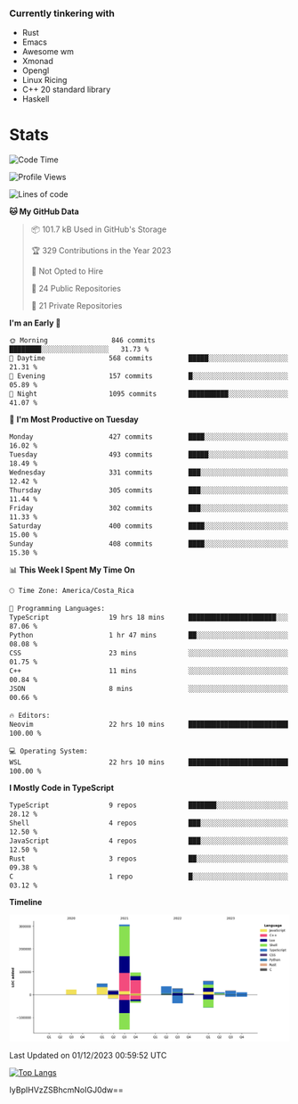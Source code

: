 ### Currently tinkering with
 - Rust
 - Emacs
 - Awesome wm
 - Xmonad
 - Opengl
 - Linux Ricing
 - C++ 20 standard library
 - Haskell

# Stats
<!--START_SECTION:waka-->
![Code Time](http://img.shields.io/badge/Code%20Time-791%20hrs%2038%20mins-blue)

![Profile Views](http://img.shields.io/badge/Profile%20Views-0-blue)

![Lines of code](https://img.shields.io/badge/From%20Hello%20World%20I%27ve%20Written-665.1%20thousand%20lines%20of%20code-blue)

**🐱 My GitHub Data** 

> 📦 101.7 kB Used in GitHub's Storage 
 > 
> 🏆 329 Contributions in the Year 2023
 > 
> 🚫 Not Opted to Hire
 > 
> 📜 24 Public Repositories 
 > 
> 🔑 21 Private Repositories 
 > 
**I'm an Early 🐤** 

```text
🌞 Morning                846 commits         ████████░░░░░░░░░░░░░░░░░   31.73 % 
🌆 Daytime                568 commits         █████░░░░░░░░░░░░░░░░░░░░   21.31 % 
🌃 Evening                157 commits         █░░░░░░░░░░░░░░░░░░░░░░░░   05.89 % 
🌙 Night                  1095 commits        ██████████░░░░░░░░░░░░░░░   41.07 % 
```
📅 **I'm Most Productive on Tuesday** 

```text
Monday                   427 commits         ████░░░░░░░░░░░░░░░░░░░░░   16.02 % 
Tuesday                  493 commits         █████░░░░░░░░░░░░░░░░░░░░   18.49 % 
Wednesday                331 commits         ███░░░░░░░░░░░░░░░░░░░░░░   12.42 % 
Thursday                 305 commits         ███░░░░░░░░░░░░░░░░░░░░░░   11.44 % 
Friday                   302 commits         ███░░░░░░░░░░░░░░░░░░░░░░   11.33 % 
Saturday                 400 commits         ████░░░░░░░░░░░░░░░░░░░░░   15.00 % 
Sunday                   408 commits         ████░░░░░░░░░░░░░░░░░░░░░   15.30 % 
```


📊 **This Week I Spent My Time On** 

```text
🕑︎ Time Zone: America/Costa_Rica

💬 Programming Languages: 
TypeScript               19 hrs 18 mins      ██████████████████████░░░   87.06 % 
Python                   1 hr 47 mins        ██░░░░░░░░░░░░░░░░░░░░░░░   08.08 % 
CSS                      23 mins             ░░░░░░░░░░░░░░░░░░░░░░░░░   01.75 % 
C++                      11 mins             ░░░░░░░░░░░░░░░░░░░░░░░░░   00.84 % 
JSON                     8 mins              ░░░░░░░░░░░░░░░░░░░░░░░░░   00.66 % 

🔥 Editors: 
Neovim                   22 hrs 10 mins      █████████████████████████   100.00 % 

💻 Operating System: 
WSL                      22 hrs 10 mins      █████████████████████████   100.00 % 
```

**I Mostly Code in TypeScript** 

```text
TypeScript               9 repos             ███████░░░░░░░░░░░░░░░░░░   28.12 % 
Shell                    4 repos             ███░░░░░░░░░░░░░░░░░░░░░░   12.50 % 
JavaScript               4 repos             ███░░░░░░░░░░░░░░░░░░░░░░   12.50 % 
Rust                     3 repos             ██░░░░░░░░░░░░░░░░░░░░░░░   09.38 % 
C                        1 repo              █░░░░░░░░░░░░░░░░░░░░░░░░   03.12 % 
```



**Timeline**

![Lines of Code chart](https://raw.githubusercontent.com/PandeCode/PandeCode/main/assets/bar_graph.png)


 Last Updated on 01/12/2023 00:59:52 UTC
<!--END_SECTION:waka-->
<!-- 
[![PandeCode's GitHub stats](https://github-readme-stats.vercel.app/api?username=PandeCode&theme=dracula&hide_border=true&show_icons=true)](https://github.com/anuraghazra/github-readme-stats)
-->
[![Top Langs](https://github-readme-stats.vercel.app/api/top-langs/?username=PandeCode&layout=compact&theme=dracula&hide_border=true)](https://github.com/anuraghazra/github-readme-stats)

IyBpIHVzZSBhcmNoIGJ0dw==
